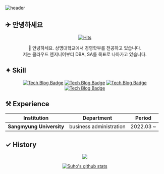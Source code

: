 ![header](https://capsule-render.vercel.app/api?type=waving&color=auto&height=180&section=header&text=SooHy00&fontSize=70)

## ✈︎ 안녕하세요

<div align="center">

[![Hits](https://hits.seeyoufarm.com/api/count/incr/badge.svg?url=https%3A%2F%2Fgithub.com%2Fsoohy00&count_bg=%2362C8F1&title_bg=%2362C8F1&icon=icloud.svg&icon_color=%23E7E7E7&title=Star&edge_flat=false)](https://hits.seeyoufarm.com)
</div>            

<div align="center">
👏 안녕하세요. 상명대학교에서 경영학부를 전공하고 있습니다.
<br>
저는 클라우드 엔지니어부터 DBA, SA를 목표로 나아가고 있습니다.
</div>

## ✦ Skill

<div align="center">
  
[![Tech Blog Badge](http://img.shields.io/badge/-Python-blue?style=flat-square&logo=python&logoColor=white)](https://soohy00.github.io/)
[![Tech Blog Badge](http://img.shields.io/badge/-Elasticsearch-11B48A?style=flat-square&logo=Elasticsearch&logoColor=white)](https://soohy00.github.io/)
[![Tech Blog Badge](http://img.shields.io/badge/-Kibana-000000?style=flat-square&logo=Kibana&logoColor=white)](https://soohy00.github.io/)
[![Tech Blog Badge](http://img.shields.io/badge/-Fastapi-185E34?style=flat-square&logo=Fastapi&logoColor=white)](https://soohy00.github.io/)

</div> 
  
## ⚒︎ Experience

<div align="center">
  
|        Institution     |     Department     |      Period     |
|:----------------:|:----------------:|:--------------------:|
|   **Sangmyung University**  | business administration |  2022.03 ~|

</div>
  
## ✓ History
<div align="center">
    
[![](https://github-readme-stats.vercel.app/api/top-langs/?username=soohy00&layout=compact&theme=gotham)](https://github.com/anuraghazra/github-readme-stats)

[![Suho's github stats](https://github-readme-stats.vercel.app/api?username=soohy00&theme=white)](https://github.com/anuraghazra/github-readme-stats)

</div>
<!--
**soohy00/soohy00** is a ✨ _special_ ✨ repository because its `README.md` (this file) appears on your GitHub profile.

Here are some ideas to get you started:

- 🔭 I’m currently working on ...
- 🌱 I’m currently learning ...
- 👯 I’m looking to collaborate on ...
- 🤔 I’m looking for help with ...
- 💬 Ask me about ...
- 📫 How to reach me: ...
- 😄 Pronouns: ...
- ⚡ Fun fact: ...
-->



